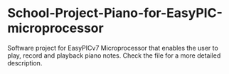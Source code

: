 # School-Project-Piano-for-EasyPIC-microprocessor
Software project for EasyPICv7 Microprocessor that enables the user to play, record and playback piano notes. Check the file for a more detailed description. 

